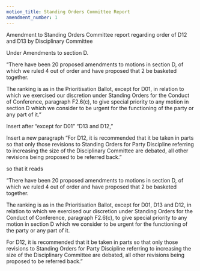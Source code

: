 ```yaml
---
motion_title: Standing Orders Committee Report
amendment_number: 1
---
```

Amendment to Standing Orders Committee report regarding order of D12 and D13 by Disciplinary Committee

Under Amendments to section D.

“There have been 20 proposed amendments to motions in section D, of which we ruled 4 out of order and have proposed that 2 be basketed together.

The ranking is as in the Prioritisation Ballot, except for D01, in relation to which we exercised our discretion under Standing Orders for the Conduct of Conference, paragraph F2.6(c), to give special priority to any motion in section D which we consider to be urgent for the functioning of the party or any part of it.”

Insert after “except for D01” “D13 and D12,”

Insert a new paragraph “For D12, it is recommended that it be taken in parts so that only those revisions to Standing Orders for Party Discipline referring to increasing the size of the Disciplinary Committee are debated, all other revisions being proposed to be referred back.”

so that it reads

“There have been 20 proposed amendments to motions in section D, of which we ruled 4 out of order and have proposed that 2 be basketed together.

The ranking is as in the Prioritisation Ballot, except for D01, D13 and D12, in relation to which we exercised our discretion under Standing Orders for the Conduct of Conference, paragraph F2.6(c), to give special priority to any motion in section D which we consider to be urgent for the functioning of the party or any part of it.

For D12, it is recommended that it be taken in parts so that only those revisions to Standing Orders for Party Discipline referring to increasing the size of the Disciplinary Committee are debated, all other revisions being proposed to be referred back.”

